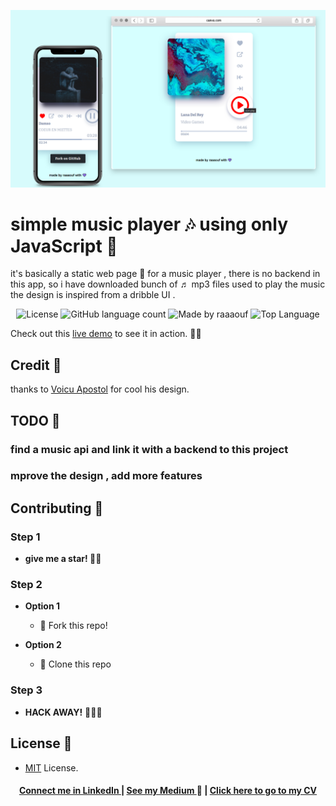 ![responsive ](https://github.com/raaaouf/simple-music-player-js/blob/master/img/cover.png)

# simple music player 🎶 using only JavaScript 💙

it's basically a static web page 📄 for a music player , there is no backend in this app, so i have downloaded bunch of  ♬ mp3 files used to play the music
the design is inspired from a dribble UI .


<p align="center">
  <img alt="License" src="https://img.shields.io/badge/license-MIT-%237159c1">
  

  <img alt="GitHub language count" src="https://img.shields.io/github/languages/count/raaaouf/simple-music-player-js?color=%237159c1">
  

  <img alt="Made by raaaouf " src="https://img.shields.io/badge/made%20by-raaaouf-%237159c1">  
 

  <img alt="Top Language" src="https://img.shields.io/github/languages/top/raaaouf/simple-music-player-js?color=%237159c1">
</p>

Check out this [live demo](https://raaaouf.github.io/simple-music-player-js) to see it in action. 💙🔥 


## Credit 💙
thanks to   [Voicu Apostol](https://dribbble.com/shots/3533847-Mini-Music-Player) for cool his design.

## TODO 🙌
 ### find a music api and link it with a backend to this project 
 ### mprove the design , add more features 

## Contributing 🙌
### Step 1
- **give me a star! 🌟**🌟 

### Step 2

- **Option 1**
    - 🍴 Fork this repo!

- **Option 2**
    - 👯 Clone this repo 
### Step 3
- **HACK AWAY!** 🔨🔨🔨


## License 📝

- [MIT](http://opensource.org/licenses/mit-license.php) License.

<h4 align="center">
<a href="http://linkedin.com/in/raoufzoghbi">Connect me in LinkedIn </a> | <a href="https://medium.com/@raaaaouf">See my Medium </a>👀 | <a href=" ">Click here to go to my CV</a>
</h4>
